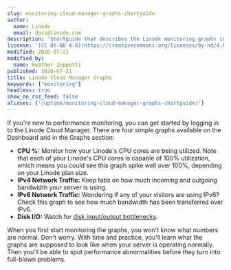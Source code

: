 ```yaml
---
slug: monitoring-cloud-manager-graphs-shortguide
author:
  name: Linode
  email: docs@linode.com
description: 'Shortguide that describes the Linode monitoring graphs in Cloud Manager.'
license: '[CC BY-ND 4.0](https://creativecommons.org/licenses/by-nd/4.0)'
modified: 2020-07-21
modified_by:
  name: Heather Zoppetti
published: 2020-07-21
title: Linode Cloud Manager Graphs
keywords: ["monitoring"]
headless: true
show_on_rss_feed: false
aliases: ['/uptime/monitoring-cloud-manager-graphs-shortguide/']
---
```


If you're new to performance monitoring, you can get started by logging in to the Linode Cloud Manager. There are four simple graphs available on the Dashboard and in the Graphs section:

-   **CPU %:** Monitor how your Linode's CPU cores are being utilized. Note that each of your Linode's CPU cores is capable of 100% utilization, which means you could see this graph spike well over 100%, depending on your Linode plan size.
-   **IPv4 Network Traffic:** Keep tabs on how much incoming and outgoing bandwidth your server is using.
-   **IPv6 Network Traffic:** Wondering if any of your visitors are using IPv6? Check this graph to see how much bandwidth has been transferred over IPv6.
-   **Disk I/O:** Watch for [disk input/output bottlenecks](/docs/guides/troubleshooting-overview/#is-your-disk-full).

When you first start monitoring the graphs, you won't know what numbers are normal. Don't worry. With time and practice, you'll learn what the graphs are supposed to look like when your server is operating normally. Then you'll be able to spot performance abnormalities before they turn into full-blown problems.
